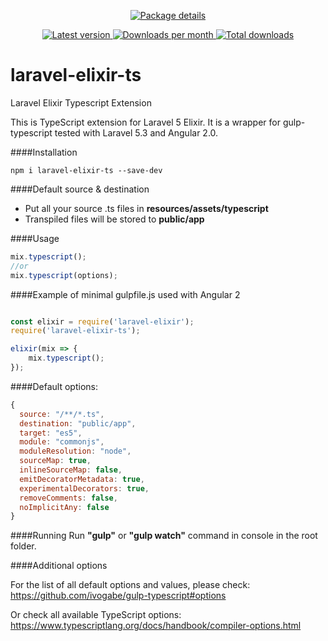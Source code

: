 <p align="center">
<a href="https://www.npmjs.com/package/laravel-elixir-ts">
        <img src="https://nodei.co/npm/laravel-elixir-ts.png"
             alt="Package details">
    </a>
</p>
<p align="center">
    <a href="https://www.npmjs.com/package/laravel-elixir-ts">
        <img src="https://img.shields.io/npm/v/laravel-elixir-ts.svg"
             alt="Latest version">
    </a>
    <a href="https://www.npmjs.com/package/laravel-elixir-ts">
        <img src="https://img.shields.io/npm/dm/laravel-elixir-ts.svg"
             alt="Downloads per month">
    </a>
    <a href="https://www.npmjs.com/package/laravel-elixir-ts">
        <img src="https://img.shields.io/npm/dt/laravel-elixir-ts.svg"
             alt="Total downloads">
    </a>
</p>

# laravel-elixir-ts
Laravel Elixir Typescript Extension


This is TypeScript extension for Laravel 5 Elixir. It is a wrapper for gulp-typescript tested with Laravel 5.3 and Angular 2.0.

####Installation
```
npm i laravel-elixir-ts --save-dev
```

####Default source & destination
- Put all your source .ts files in **resources/assets/typescript**
- Transpiled files will be stored to **public/app**

####Usage
```js
mix.typescript();
//or
mix.typescript(options);
```

####Example of minimal gulpfile.js used with Angular 2 
```js

const elixir = require('laravel-elixir');
require('laravel-elixir-ts');

elixir(mix => {
    mix.typescript();
});
```

####Default options:
```js
{
  source: "/**/*.ts",
  destination: "public/app",
  target: "es5",
  module: "commonjs",
  moduleResolution: "node",
  sourceMap: true,
  inlineSourceMap: false,
  emitDecoratorMetadata: true,
  experimentalDecorators: true,
  removeComments: false,
  noImplicitAny: false
}
```

####Running
Run **"gulp"** or **"gulp watch"** command in console in the root folder.

####Additional options

For the list of all default options and values, please check:
https://github.com/ivogabe/gulp-typescript#options

Or check all available TypeScript options:
https://www.typescriptlang.org/docs/handbook/compiler-options.html




